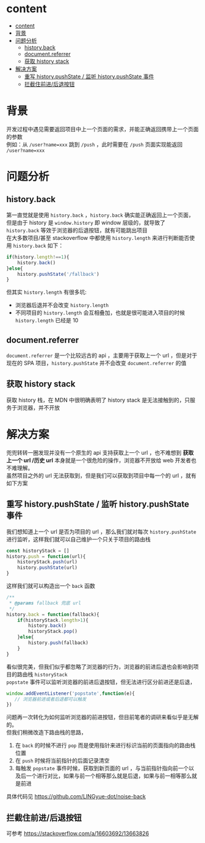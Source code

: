 # content
- [content](#content)
- [背景](#背景)
- [问题分析](#问题分析)
  - [history.back](#historyback)
  - [document.referrer](#documentreferrer)
  - [获取 history stack](#获取-history-stack)
- [解决方案](#解决方案)
  - [重写 history.pushState / 监听 history.pushState 事件](#重写-historypushstate--监听-historypushstate-事件)
  - [拦截住前进/后退按钮](#拦截住前进后退按钮)


# 背景
开发过程中遇见需要返回项目中上一个页面的需求，并能正确返回携带上一个页面的参数<br/>
例如：从 `/user?name=xxx` 跳到 `/push` ，此时需要在 `/push` 页面实现能返回 `/user?name=xxx` 

# 问题分析
## history.back
第一直觉就是使用 `history.back` ，`history.back` 确实能正确返回上一个页面，但是由于 history 是 `window.history` 即 window 层级的，就导致了 `history.back` 等效于浏览器的后退按钮，就有可能跳出项目 <br/>
在大多数项目/甚至 stackoverflow 中都使用 `history.length` 来进行判断能否使用 `history.back` 如下：
```js
if(history.length!==1){
    history.back()
}else{
    history.pushState('/fallback')
}
```
但其实 `history.length` 有很多坑: <br/>
* 浏览器后退并不会改变 `history.length`
* 不同项目的 `history.length` 会互相叠加，也就是很可能进入项目的时候 `history.length` 已经是 10


## document.referrer
`document.referrer` 是一个比较远古的 api ，主要用于获取上一个 url ，但是对于现在的 SPA 项目，`history.pushState` 并不会改变 `document.referrer` 的值

## 获取 history stack
获取 history 栈，在 MDN 中很明确表明了 history stack 是无法接触到的，只服务于浏览器，并不开放

# 解决方案
兜兜转转一圈发现并没有一个原生的 api 支持获取上一个 url ，也不难想到 **获取上一个 url /历史 url** 本身就是一个很危险的操作，浏览器不开放给 web 开发者也不难理解。<br/>
虽然项目之外的 url 无法获取到，但是我们可以获取到项目中每一个的 url ，就有如下方案

## 重写 history.pushState / 监听 history.pushState 事件
我们想知道上一个 url 是否为项目的 url ，那么我们就对每次 `history.pushState` 进行监听，这样我们就可以自己维护一个只关于项目的路由栈
```js
const historyStack = []
history.push = function(url){
    historyStack.push(url)
    history.pushState(url)
}
```
这样我们就可以构造出一个 `back` 函数
```js
/**
 * @params fallback 兜底 url
 */
history.back = function(fallback){
    if(historyStack.length>1){
        history.back()
        historyStack.pop()
    }else{
        history.push(fallback)
    }
}
```
看似很完美，但我们似乎都忽略了浏览器的行为，浏览器的前进后退也会影响到项目的路由栈 `historyStack`  <br/>
 `popstate` 事件可以监听浏览器的前进后退按钮，但无法进行区分前进还是后退，
 ```js
 window.addEventListener('popstate',function(e){
    // 浏览器前进或者后退都可以触发
 })
 ```
问题再一次转化为如何监听浏览器的前进按钮，但目前笔者的调研来看似乎是无解的。<br/>
但我们稍微改造下路由栈的思路，
1. 在 `back` 的时候不进行 `pop` 而是使用指针来进行标识当前的页面指向的路由栈位置
2. 在 `push` 时候将当前指针的后面记录清空
3. 每触发 `popstate` 事件时候，获取到新页面的 url ，与当前指针指向前一个以及后一个进行对比，如果与前一个相等那么就是后退，如果与前一相等那么就是前进

具体代码见 https://github.com/LINGyue-dot/noise-back



## 拦截住前进/后退按钮
可参考 https://stackoverflow.com/a/16603692/13663826